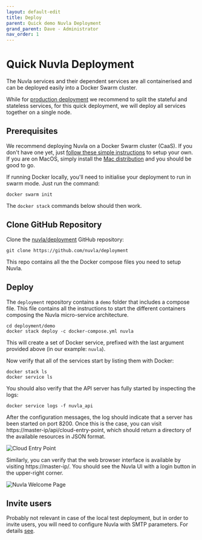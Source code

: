 ```yaml
---
layout: default-edit
title: Deploy
parent: Quick demo Nuvla Deployment
grand_parent: Dave - Administrator
nav_order: 1
---
```


Quick Nuvla Deployment
================

The Nuvla services and their dependent services are all containerised and can be deployed easily into a Docker Swarm cluster.

While for [production deployment](nuvla-deployment-prod) we recommend to split the stateful and stateless services, for this quick deployment, we will deploy all services together on a single node.

## Prerequisites

We recommend deploying Nuvla on a Docker Swarm cluster (CaaS). If you don't have one yet, just [follow these simple instructions](/docs/dave/prod/caas-deployment) to setup your own. If you are on MacOS, simply install the [Mac distribution](https://docs.docker.com/docker-for-mac/install/) and you should be good to go. 

If running Docker locally, you'll need to initialise your deployment to run in swarm mode. Just run the command:

    docker swarm init

The `docker stack` commands below should then work.

## Clone GitHub Repository

Clone the [nuvla/deployment](https://github.com/nuvla/deployment) GitHub
repository:

    git clone https://github.com/nuvla/deployment

This repo contains all the the Docker compose files you need to setup Nuvla.

## Deploy

The `deployment` repository contains a `demo` folder that includes a compose file. This file contains all the instructions to start the different containers composing the Nuvla micro-service architecture.

    cd deployment/demo
    docker stack deploy -c docker-compose.yml nuvla

This will create a set of Docker service, prefixed with the last argument provided above (in our example: `nuvla`).

Now verify that all of the services start by listing them with Docker:

    docker stack ls
    docker service ls

You should also verify that the API server has fully started by
inspecting the logs:

    docker service logs -f nuvla_api

After the configuration messages, the log should indicate that a
server has been started on port 8200. Once this is the case, you can
visit https://master-ip/api/cloud-entry-point, which should return a
directory of the available resources in JSON format.

![Cloud Entry Point](/docs/assets/cloud-entry-point-json.png)

Similarly, you can verify that the web browser interface is available
by visiting https://master-ip/. You should see the Nuvla UI with a
login button in the upper-right corner.

![Nuvla Welcome Page](/docs/assets/welcome.png)

## Invite users

Probably not relevant in case of the local test deployment, but in order to invite users, you will need to configure Nuvla with SMTP parameters. For details [see](/docs/dave/prod/nuvla-deployment#smtp-configuration).
